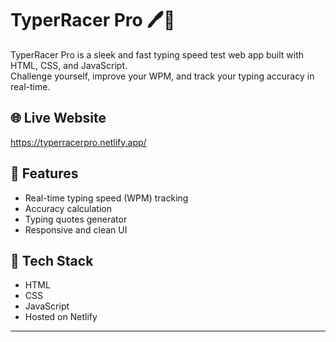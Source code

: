 # TyperRacer Pro 🖊️💨

TyperRacer Pro is a sleek and fast typing speed test web app built with HTML, CSS, and JavaScript.  
Challenge yourself, improve your WPM, and track your typing accuracy in real-time.

## 🌐 Live Website

https://typerracerpro.netlify.app/

## 🚀 Features

- Real-time typing speed (WPM) tracking
- Accuracy calculation
- Typing quotes generator
- Responsive and clean UI

## 📁 Tech Stack

- HTML
- CSS
- JavaScript
- Hosted on Netlify

---

